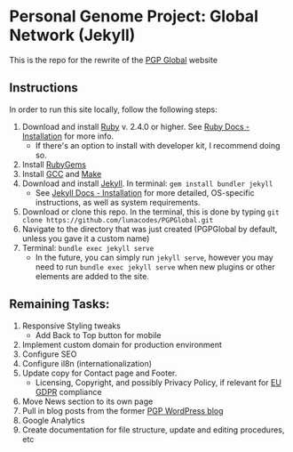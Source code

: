 # Personal Genome Project: Global Network (Jekyll)

This is the repo for the rewrite of the [PGP Global](https://www.personalgenomes.org/) website

## Instructions

In order to run this site locally, follow the following steps:

1. Download and install [Ruby](https://www.ruby-lang.org/en/downloads/) v. 2.4.0 or higher. See [Ruby Docs - Installation](https://www.ruby-lang.org/en/documentation/installation/) for more info.
    * If there's an option to install with developer kit, I recommend doing so.
2. Install [RubyGems](https://rubygems.org/pages/download)
3. Install [GCC](https://gcc.gnu.org/install/) and [Make](https://www.gnu.org/software/make/)
4. Download and install [Jekyll](https://jekyllrb.com/). In terminal: `gem install bundler jekyll`
    * See [Jekyll Docs - Installation](https://jekyllrb.com/docs/installation/#requirements) for more detailed, OS-specific instructions, as well as system requirements.
5. Download or clone this repo. In the terminal, this is done by typing `git clone https://github.com/lunacodes/PGPGlobal.git`
6. Navigate to the directory that was just created (PGPGlobal by default, unless you gave it a custom name)
7. Terminal: `bundle exec jekyll serve`
    * In the future, you can simply run `jekyll serve`, however you may need to run `bundle exec jekyll serve` when new plugins or other elements are added to the site.

## Remaining Tasks:

1. Responsive Styling tweaks
    * Add Back to Top button for mobile
2. Implement custom domain for production environment
3. Configure SEO
3. Configure il8n (internationalization)
4. Update copy for Contact page and Footer.
    * Licensing, Copyright, and possibly Privacy Policy, if relevant for [EU GDPR](https://eugdpr.org/) compliance
5. Move News section to its own page
6. Pull in blog posts from the former [PGP WordPress blog](https://personalgenomes.wordpress.com/)
7. Google Analytics
8. Create documentation for file structure, update and editing procedures, etc
